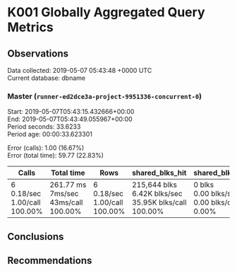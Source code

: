 # K001 Globally Aggregated Query Metrics

## Observations ##
Data collected: 2019-05-07 05:43:48 +0000 UTC  
Current database: dbname  



### Master (`runner-ed2dce3a-project-9951336-concurrent-0`) ###
Start: 2019-05-07T05:43:15.432666+00:00  
End: 2019-05-07T05:43:49.055967+00:00  
Period seconds: 33.6233  
Period age: 00:00:33.623301  

Error (calls): 1.00 (16.67%)  
Error (total time): 59.77 (22.83%)

| Calls | Total&nbsp;time | Rows | shared_blks_hit | shared_blks_read | shared_blks_dirtied | shared_blks_written | blk_read_time | blk_write_time | kcache_reads | kcache_writes | kcache_user_time_ms | kcache_system_time |
|-------|------------|------|-----------------|------------------|---------------------|---------------------|---------------|----------------|--------------|---------------|---------------------|--------------------|
|6<br/>0.18/sec<br/>1.00/call<br/>100.00% |261.77&nbsp;ms<br/>7ms/sec<br/>43ms/call<br/>100.00% |6<br/>0.18/sec<br/>1.00/call<br/>100.00% |215,644&nbsp;blks<br/>6.42K&nbsp;blks/sec<br/>35.95K&nbsp;blks/call<br/>100.00% |0&nbsp;blks<br/>0.00&nbsp;blks/sec<br/>0.00&nbsp;blks/call<br/>0.00% |0&nbsp;blks<br/>0.00&nbsp;blks/sec<br/>0.00&nbsp;blks/call<br/>0.00% |0&nbsp;blks<br/>0.00&nbsp;blks/sec<br/>0.00&nbsp;blks/call<br/>0.00% |0.00&nbsp;ms<br/>0s/sec<br/>0s/call<br/>0.00% |0.00&nbsp;ms<br/>0s/sec<br/>0s/call<br/>0.00% |0.00&nbsp;bytes<br/>0.00&nbsp;bytes/sec<br/>0.00&nbsp;bytes/call<br/>0.00% |0.00&nbsp;bytes<br/>0.00&nbsp;bytes/sec<br/>0.00&nbsp;bytes/call<br/>0.00% |0.00&nbsp;ms<br/>0s/sec<br/>0s/call<br/>0.00% |0.00&nbsp;ms<br/>0s/sec<br/>0s/call<br/>0.00%|





## Conclusions ##


## Recommendations ##

